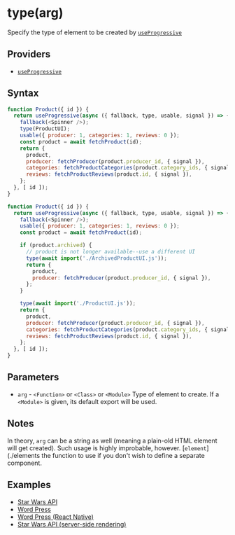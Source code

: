 # type(arg)

Specify the type of element to be created by [`useProgressive`](useProgressive.md#readme)

## Providers

* [`useProgressive`](useProgressive.md#readme)

## Syntax

```js
function Product({ id }) {
  return useProgressive(async ({ fallback, type, usable, signal }) => {
    fallback(<Spinner />);
    type(ProductUI);
    usable({ producer: 1, categories: 1, reviews: 0 });
    const product = await fetchProduct(id);
    return {
      product,
      producer: fetchProducer(product.producer_id, { signal }),
      categories: fetchProductCategories(product.category_ids, { signal }),
      reviews: fetchProductReviews(product.id, { signal }),
    };
  }, [ id ]);
}
```

```js
function Product({ id }) {
  return useProgressive(async ({ fallback, type, usable, signal }) => {
    fallback(<Spinner />);
    usable({ producer: 1, categories: 1, reviews: 0 });
    const product = await fetchProduct(id);

    if (product.archived) {
      // product is not longer available--use a different UI
      type(await import('./ArchivedProductUI.js'));
      return {
        product,
        producer: fetchProducer(product.producer_id, { signal }),
      };
    }

    type(await import('./ProductUI.js'));
    return {
      product,
      producer: fetchProducer(product.producer_id, { signal }),
      categories: fetchProductCategories(product.category_ids, { signal }),
      reviews: fetchProductReviews(product.id, { signal }),
    };
  }, [ id ]);
}
```

## Parameters

* `arg` - `<Function>` or `<Class>` or `<Module>` Type of element to create. If a `<Module>` is given, its default
export will be used.

## Notes

In theory, `arg` can be a string as well (meaning a plain-old HTML element will get created). Such usage is highly
improbable, however. [`element`](./elements the function to use if you don't wish to define a
separate component.

## Examples

* [Star Wars API](../examples/swapi/README.md#readme)
* [Word Press](../examples/wordpress.md#readme)
* [Word Press (React Native)](../examples/wordpress-react-native.md#readme)
* [Star Wars API (server-side rendering)](../examples/swapi-ssr/README.md#readme)
